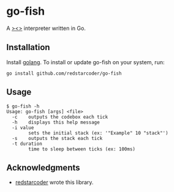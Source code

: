 go-fish
======

A [><>](esolangs.org/wiki/Fish) interpreter written in Go.

Installation
---------------

Install [golang](http://golang.org/doc/install). To install or update go-fish on your system, run:

```
go install github.com/redstarcoder/go-fish
```

Usage
---------------

```
$ go-fish -h
Usage: go-fish [args] <file>
  -c	outputs the codebox each tick
  -h	displays this help message
  -i value
    	sets the initial stack (ex: '"Example" 10 "stack"')
  -s	outputs the stack each tick
  -t duration
    	time to sleep between ticks (ex: 100ms)
```

Acknowledgments
---------------

* [redstarcoder](https://github.com/redstarcoder) wrote this library.
